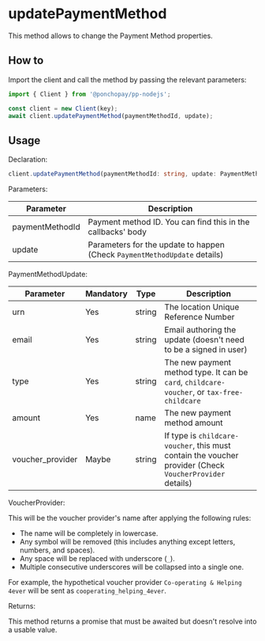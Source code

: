 # updatePaymentMethod

This method allows to change the Payment Method properties.

## How to

Import the client and call the method by passing the relevant parameters:

```ts
import { Client } from '@ponchopay/pp-nodejs';

const client = new Client(key);
await client.updatePaymentMethod(paymentMethodId, update);
```

## Usage

Declaration:

```ts
client.updatePaymentMethod(paymentMethodId: string, update: PaymentMethodUpdate): Promise<void>;
```

Parameters:

| Parameter       | Description                                                               |
| --------------- | ------------------------------------------------------------------------- |
| paymentMethodId | Payment method ID. You can find this in the callbacks' body               |
| update          | Parameters for the update to happen (Check `PaymentMethodUpdate` details) |

PaymentMethodUpdate:

| Parameter        | Mandatory | Type   | Description                                                                                              |
| ---------------- | --------- | ------ | -------------------------------------------------------------------------------------------------------- |
| urn              | Yes       | string | The location Unique Reference Number                                                                     |
| email            | Yes       | string | Email authoring the update (doesn't need to be a signed in user)                                         |
| type             | Yes       | string | The new payment method type. It can be `card`, `childcare-voucher`, or `tax-free-childcare`              |
| amount           | Yes       | name   | The new payment method amount                                                                            |
| voucher_provider | Maybe     | string | If type is `childcare-voucher`, this must contain the voucher provider (Check `VoucherProvider` details) |

VoucherProvider:

This will be the voucher provider's name after applying the following rules:
- The name will be completely in lowercase.
- Any symbol will be removed (this includes anything except letters, numbers, and spaces).
- Any space will be replaced with underscore (`_`).
- Multiple consecutive underscores will be collapsed into a single one.

For example, the hypothetical voucher provider `Co-operating & Helping 4ever` will be sent as `cooperating_helping_4ever`.

Returns:

This method returns a promise that must be awaited but doesn't resolve into a usable value.
